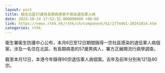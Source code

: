 ```yaml
---
layout: post
title: 居住北區57歲有長期病患男子感染退伍軍人病
date: 2024-10-14 17:52:32.000000000 +08:00
link: https://news.rthk.hk/rthk/ch/component/k2/1774461-20241014.htm
categories: rthk
---
```


衞生署衞生防護中心公布，本月6日至12日期間錄得一宗社區感染的退伍軍人病個案，涉及一名住在北區、有長期病患的57歲男病人，署方正展開流行病學調查。

截至本月12日，本港今年錄得90宗退伍軍人病個案。去年及前年分別有121及80宗。
